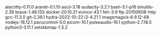 alacritty-0.11.0
arandr-0.1.10
ascii-3.18
audacity-3.2.1
bash-5.1-p16
binutils-2.39
brave-1.46.133
docker-20.10.21
evince-43.1
feh-3.9
ftp-20150608-http
gcc-11.3.0
git-2.38.1
hydra-2022-10-22
i3-4.21.1
imagemagick-6.9.12-68
nodejs-18.12.1
pavucontrol-5.0
picom-10.1
pulseaudio-16.1
python-2.7.18.5
python3-3.11.1
setxkbmap-1.3.2
